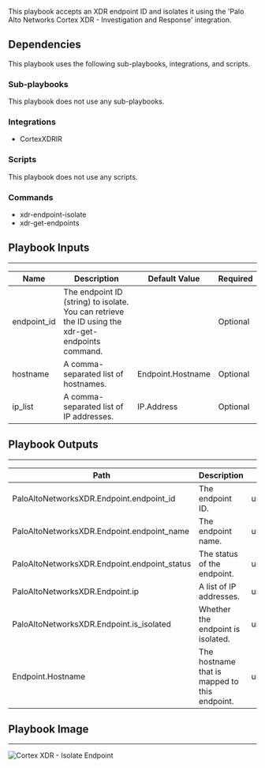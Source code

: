 This playbook accepts an XDR endpoint ID and isolates it using the 'Palo Alto Networks Cortex XDR - Investigation and Response' integration.

## Dependencies
This playbook uses the following sub-playbooks, integrations, and scripts.

### Sub-playbooks
This playbook does not use any sub-playbooks.

### Integrations
* CortexXDRIR

### Scripts
This playbook does not use any scripts.

### Commands
* xdr-endpoint-isolate
* xdr-get-endpoints

## Playbook Inputs
---

| **Name** | **Description** | **Default Value** | **Required** |
| --- | --- | --- | --- |
| endpoint_id | The endpoint ID \(string\) to isolate. You can retrieve the ID using the xdr-get-endpoints command. |  | Optional |
| hostname | A comma-separated list of hostnames. | Endpoint.Hostname | Optional |
| ip_list | A comma-separated list of IP addresses. | IP.Address | Optional |

## Playbook Outputs
---

| **Path** | **Description** | **Type** |
| --- | --- | --- |
| PaloAltoNetworksXDR.Endpoint.endpoint_id | The endpoint ID. | unknown |
| PaloAltoNetworksXDR.Endpoint.endpoint_name | The endpoint name. | unknown |
| PaloAltoNetworksXDR.Endpoint.endpoint_status | The status of the endpoint. | unknown |
| PaloAltoNetworksXDR.Endpoint.ip | A list of IP addresses. | unknown |
| PaloAltoNetworksXDR.Endpoint.is_isolated | Whether the endpoint is isolated. | unknown |
| Endpoint.Hostname | The hostname that is mapped to this endpoint. | unknown |

## Playbook Image
---
![Cortex XDR - Isolate Endpoint](../doc_files/Cortex_XDR_-_Isolate_Endpoint6_2.png)